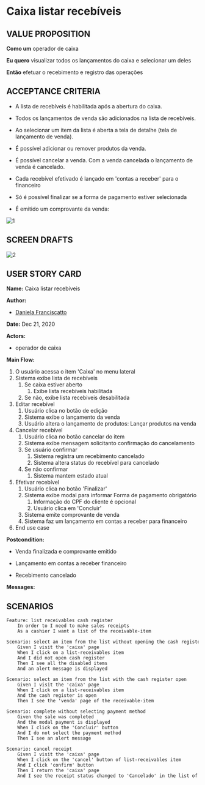 # Caixa listar recebíveis

## VALUE PROPOSITION

 **Como um** operador de caixa

 **Eu quero** visualizar todos os lançamentos do caixa e selecionar um deles

 **Então** efetuar o recebimento e registro das operações

## ACCEPTANCE CRITERIA

- A lista de recebíveis é habilitada após a abertura do caixa.

- Todos os lançamentos de venda são adicionados na lista de recebíveis.

- Ao selecionar um item da lista é aberta a tela de detalhe (tela de lançamento de venda).

- É possível adicionar ou remover produtos da venda.

- É possível cancelar a venda. Com a venda cancelada o lançamento de venda é cancelado.

- Cada recebível efetivado é lançado em 'contas a receber' para o financeiro

- Só é possível finalizar se a forma de pagamento estiver selecionada

- É emitido um comprovante da venda:

![1](/img/must-ERP/listar-recebiveis1.png)

## SCREEN DRAFTS

![2](/img/must-ERP/listar-recebiveis2.png)

## USER STORY CARD

**Name:** Caixa listar recebíveis

**Author:** 

- [Daniela Franciscatto](https://github.com/danielaanjos) 

**Date:** Dec 21, 2020

**Actors:**  

- operador de caixa

**Main Flow:**

1. O usuário acessa o item 'Caixa' no menu lateral
2. Sistema exibe lista de recebíveis
    1. Se caixa estiver aberto
        1. Exibe lista recebíveis habilitada
    2. Se não, exibe lista recebiveis desabilitada
3. Editar recebível
    1. Usuário clica no botão de edição
    2. Sistema exibe o lançamento da venda
    3. Usuário altera o lançamento de produtos: Lançar produtos na venda 
4. Cancelar recebível
    1. Usuário clica no botão cancelar do item
    2. Sistema exibe mensagem solicitanto confirmação do cancelamento
    3. Se usuário confirmar
        1. Sistema registra um recebimento cancelado
        2. Sistema altera status do recebível para cancelado
    4. Se não confirmar
        1. Sistema mantem estado atual
5. Efetivar recebível
    1. Usuário clica no botão 'Finalizar'
    2. Sistema exibe modal para informar Forma de pagamento obrigatório
        1. Informação do CPF do cliente é opcional
        2. Usuário clica em 'Concluir'
    3. Sistema emite comprovante de venda
    4. Sistema faz um lançamento em contas a receber para financeiro
6. End use case

**Postcondition:**

- Venda finalizada e comprovante emitido

- Lançamento em contas a receber financeiro

- Recebimento cancelado

**Messages:**



## SCENARIOS

```gherkin
Feature: list receivables cash register
    In order to I need to make sales receipts
    As a cashier I want a list of the receivable-item

Scenario: select an item from the list without opening the cash register
    Given I visit the 'caixa' page
    When I click on a list-receivables item
    And I did not open cash register
    Then I see all the disabled items
    And an alert message is displayed

Scenario: select an item from the list with the cash register open
    Given I visit the 'caixa' page
    When I click on a list-receivables item
    And the cash register is open
    Then I see the 'venda' page of the receivable-item

Scenario: complete without selecting payment method
    Given the sale was completed
    And the modal payment is displayed
    When I click on the 'Concluir' button
    And I do not select the payment method
    Then I see an alert message

Scenario: cancel receipt
    Given I visit the 'caixa' page
    When I click on the 'cancel' button of list-receivables item
    And I click 'confirm' button
    Then I return the 'caixa' page
    And I see the receipt status changed to 'Cancelado' in the list of receivables        
```